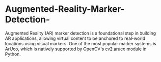 # Augmented-Reality-Marker-Detection-

Augmented Reality (AR) marker detection is a foundational step in building AR applications, allowing virtual content to be anchored to real-world locations using visual markers. One of the most popular marker systems is ArUco, which is natively supported by OpenCV's cv2.aruco module in Python.
